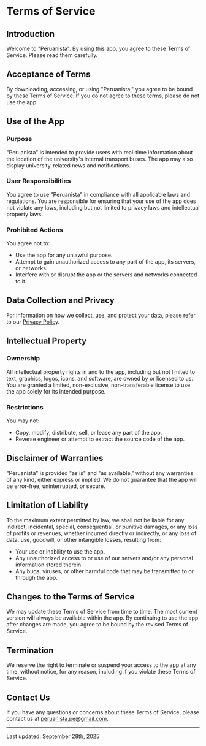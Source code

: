 # Terms of Service

## Introduction

Welcome to "Peruanista". By using this app, you agree to these Terms of Service. Please read them carefully.

## Acceptance of Terms

By downloading, accessing, or using "Peruanista," you agree to be bound by these Terms of Service. If you do not agree to these terms, please do not use the app.

## Use of the App

### Purpose

"Peruanista" is intended to provide users with real-time information about the location of the university's internal transport buses. The app may also display university-related news and notifications.

### User Responsibilities

You agree to use "Peruanista" in compliance with all applicable laws and regulations. You are responsible for ensuring that your use of the app does not violate any laws, including but not limited to privacy laws and intellectual property laws.

### Prohibited Actions

You agree not to:

- Use the app for any unlawful purpose.
- Attempt to gain unauthorized access to any part of the app, its servers, or networks.
- Interfere with or disrupt the app or the servers and networks connected to it.

## Data Collection and Privacy

For information on how we collect, use, and protect your data, please refer to our [Privacy Policy](./PRIVACY_POLICY.md).

## Intellectual Property

### Ownership

All intellectual property rights in and to the app, including but not limited to text, graphics, logos, icons, and software, are owned by or licensed to us. You are granted a limited, non-exclusive, non-transferable license to use the app solely for its intended purpose.

### Restrictions

You may not:

- Copy, modify, distribute, sell, or lease any part of the app.
- Reverse engineer or attempt to extract the source code of the app.

## Disclaimer of Warranties

"Peruanista" is provided "as is" and "as available," without any warranties of any kind, either express or implied. We do not guarantee that the app will be error-free, uninterrupted, or secure.

## Limitation of Liability

To the maximum extent permitted by law, we shall not be liable for any indirect, incidental, special, consequential, or punitive damages, or any loss of profits or revenues, whether incurred directly or indirectly, or any loss of data, use, goodwill, or other intangible losses, resulting from:

- Your use or inability to use the app.
- Any unauthorized access to or use of our servers and/or any personal information stored therein.
- Any bugs, viruses, or other harmful code that may be transmitted to or through the app.

## Changes to the Terms of Service

We may update these Terms of Service from time to time. The most current version will always be available within the app. By continuing to use the app after changes are made, you agree to be bound by the revised Terms of Service.

## Termination

We reserve the right to terminate or suspend your access to the app at any time, without notice, for any reason, including if you violate these Terms of Service.

## Contact Us

If you have any questions or concerns about these Terms of Service, please contact us at [peruanista.pe@gmail.com](mailto:peruanista.pe@gmail.com).

---

Last updated: September 28th, 2025
